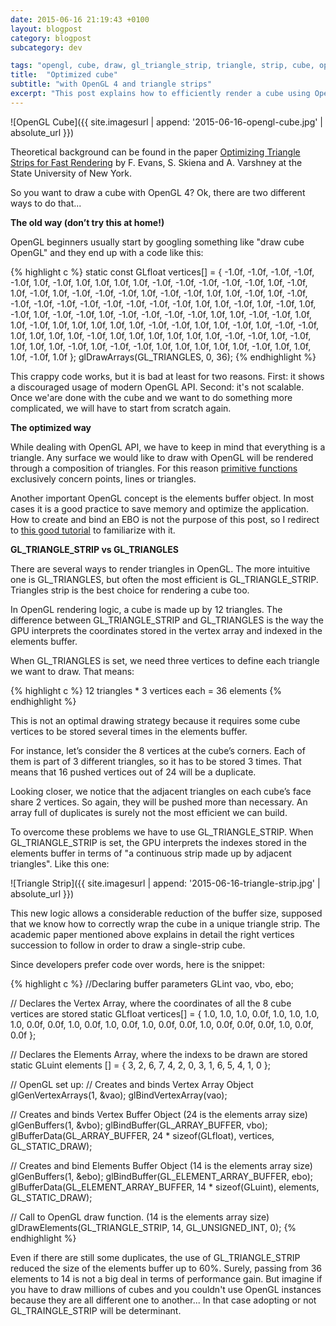 ```yaml
---
date: 2015-06-16 21:19:43 +0100
layout: blogpost
category: blogpost
subcategory: dev

tags: "opengl, cube, draw, gl_triangle_strip, triangle, strip, cube, optimized, efficient"
title:  "Optimized cube"
subtitle: "with OpenGL 4 and triangle strips"
excerpt: "This post explains how to efficiently render a cube using OpenGL 4 API and the GL_TRIANGLE_STRIP primitive"
---
```


![OpenGL Cube]({{ site.imagesurl | append: '2015-06-16-opengl-cube.jpg' | absolute_url }})

Theoretical background can be found in the paper [Optimizing Triangle Strips for Fast Rendering](https://www.cs.umd.edu/projects/gvil/papers/av_ts.pdf) by F. Evans, S. Skiena and A. Varshney at the State University of New York.

So you want to draw a cube with OpenGL 4? Ok, there are two different ways to do that...

__The old way (don’t try this at home!)__

OpenGL beginners usually start by googling something like "draw cube OpenGL" and they end up with a code like this:

{% highlight c %}
static const GLfloat vertices[] = {
	-1.0f,	-1.0f,	-1.0f,
	-1.0f,	-1.0f,	 1.0f,
	-1.0f,	 1.0f,	 1.0f,
	 1.0f,	 1.0f,	-1.0f,
	-1.0f,	-1.0f,	-1.0f,
	-1.0f,	 1.0f,	-1.0f,
	 1.0f,	-1.0f,	 1.0f,
	-1.0f,	-1.0f,	-1.0f,
	 1.0f,	-1.0f,	-1.0f,
	 1.0f,	 1.0f,	-1.0f,
	 1.0f,	-1.0f,	-1.0f,
	-1.0f,	-1.0f,	-1.0f,
	-1.0f,	-1.0f,	-1.0f,
	-1.0f,	 1.0f,	 1.0f,
	-1.0f,	 1.0f,	-1.0f,
	 1.0f,	-1.0f,	 1.0f,
	-1.0f,	-1.0f,	 1.0f,
	-1.0f,	-1.0f,	-1.0f,
	-1.0f,	 1.0f,	 1.0f,
	-1.0f,	-1.0f,	 1.0f,
	 1.0f,	-1.0f,	 1.0f,
	 1.0f,	 1.0f,	 1.0f,
	 1.0f,	-1.0f,	-1.0f,
	 1.0f,	 1.0f,	-1.0f,
	 1.0f,	-1.0f,	-1.0f,
	 1.0f,	 1.0f,	 1.0f,
	 1.0f,	-1.0f,	 1.0f,
	 1.0f,	 1.0f,	 1.0f,
	 1.0f,	 1.0f,	-1.0f,
	-1.0f,	 1.0f,	-1.0f,
	 1.0f,	 1.0f,	 1.0f,
	-1.0f,	 1.0f,	-1.0f,
	-1.0f,	 1.0f,	 1.0f,
	 1.0f,	 1.0f,	 1.0f,
	-1.0f,	 1.0f,	 1.0f,
	 1.0f,	-1.0f,	 1.0f
};
glDrawArrays(GL_TRIANGLES, 0, 36);
{% endhighlight %}

This crappy code works, but it is bad at least for two reasons. First: it shows a discouraged usage of modern OpenGL API. Second: it's not scalable. Once we'are done with the cube and we want to do something more complicated, we will have to start from scratch again.

<strong>The optimized way</strong>

While dealing with OpenGL API, we have to keep in mind that everything is a triangle. Any surface we would like to draw with OpenGL will be rendered through a composition of triangles. For this reason [primitive functions](https://www.opengl.org/wiki/Primitive) exclusively concern points, lines or triangles.

Another important OpenGL concept is the elements buffer object. In most cases it is a good practice to save memory and optimize the application. How to create and bind an EBO is not the purpose of this post, so I redirect to [this good tutorial](https://www.open.gl) to familiarize with it.

__GL_TRIANGLE_STRIP vs GL_TRIANGLES__

There are several ways to render triangles in OpenGL. The more intuitive one is GL_TRIANGLES, but often the most efficient is GL_TRIANGLE_STRIP. Triangles strip is the best choice for rendering a cube too.

In OpenGL rendering logic, a cube is made up by 12 triangles. The difference between GL_TRIANGLE_STRIP and GL_TRIANGLES is the way the GPU interprets the coordinates stored in the vertex array and indexed in the elements buffer.

When GL_TRIANGLES is set, we need three vertices to define each triangle we want to draw. That means:

{% highlight c %}
12 triangles * 3 vertices each = 36 elements
{% endhighlight %}

This is not an optimal drawing strategy because it requires some cube vertices to be stored several times in the elements buffer.

For instance, let’s consider the 8 vertices at the cube’s corners. Each of them is part of 3 different triangles, so it has to be stored 3 times. That means that 16 pushed vertices out of 24 will be a duplicate.

Looking closer, we notice that the adjacent triangles on each cube’s face share 2 vertices. So again, they will be pushed more than necessary. An array full of duplicates is surely not the most efficient we can build.

To overcome these problems we have to use GL_TRIANGLE_STRIP. When GL_TRIANGLE_STRIP is set, the GPU interprets the indexes stored in the elements buffer in terms of "a continuous strip made up by adjacent triangles". Like this one:

![Triangle Strip]({{ site.imagesurl | append: '2015-06-16-triangle-strip.jpg' | absolute_url }})

This new logic allows a considerable reduction of the buffer size, supposed that we know how to correctly wrap the cube in a unique triangle strip. The academic paper mentioned above explains in detail the right vertices succession to follow in order to draw a single-strip cube.

Since developers prefer code over words, here is the snippet:

{% highlight c %}
//Declaring buffer parameters
GLint	vao, vbo, ebo;

// Declares the Vertex Array, where the coordinates of all the 8 cube vertices are stored
static GLfloat vertices[] = {
	1.0,	1.0,	1.0,
	0.0f,	1.0,	1.0,
	1.0,	1.0,	0.0f,
	0.0f,	1.0,	0.0f,
	1.0,	0.0f,	1.0,
	0.0f,	0.0f,	1.0,
	0.0f,	0.0f,	0.0f,
	1.0,	0.0f,	0.0f
};

// Declares the Elements Array, where the indexs to be drawn are stored
static GLuint elements [] = {
	3, 2, 6, 7, 4, 2, 0,
	3, 1, 6, 5, 4, 1, 0
};

// OpenGL set up:
// Creates and binds Vertex Array Object
glGenVertexArrays(1, &vao);
glBindVertexArray(vao);

// Creates and binds Vertex Buffer Object (24 is the elements array size)
glGenBuffers(1, &vbo);
glBindBuffer(GL_ARRAY_BUFFER, vbo);
glBufferData(GL_ARRAY_BUFFER, 24 * sizeof(GLfloat), vertices, GL_STATIC_DRAW);

// Creates and bind Elements Buffer Object (14 is the elements array size)
glGenBuffers(1, &ebo);
glBindBuffer(GL_ELEMENT_ARRAY_BUFFER, ebo);
glBufferData(GL_ELEMENT_ARRAY_BUFFER, 14 * sizeof(GLuint), elements, GL_STATIC_DRAW);

// Call to OpenGL draw function. (14 is the elements array size)
glDrawElements(GL_TRIANGLE_STRIP, 14, GL_UNSIGNED_INT, 0);
{% endhighlight %}

Even if there are still some duplicates, the use of GL_TRIANGLE_STRIP reduced the size of the elements buffer up to 60%. Surely, passing from 36 elements to 14 is not a big deal in terms of performance gain. But imagine if you have to draw millions of cubes and you couldn't use OpenGL instances because they are all different one to another... In that case adopting or not GL_TRAINGLE_STRIP will be determinant.
